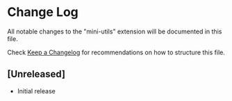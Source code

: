 # Change Log

All notable changes to the "mini-utils" extension will be documented in this file.

Check [Keep a Changelog](http://keepachangelog.com/) for recommendations on how to structure this file.

## [Unreleased]

- Initial release
